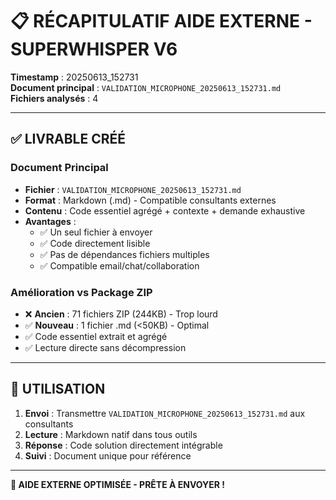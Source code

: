 # 📋 **RÉCAPITULATIF AIDE EXTERNE - SUPERWHISPER V6**

**Timestamp** : 20250613_152731  
**Document principal** : `VALIDATION_MICROPHONE_20250613_152731.md`  
**Fichiers analysés** : 4  

---

## ✅ **LIVRABLE CRÉÉ**

### **Document Principal**
- **Fichier** : `VALIDATION_MICROPHONE_20250613_152731.md`
- **Format** : Markdown (.md) - Compatible consultants externes
- **Contenu** : Code essentiel agrégé + contexte + demande exhaustive
- **Avantages** :
  - ✅ Un seul fichier à envoyer
  - ✅ Code directement lisible
  - ✅ Pas de dépendances fichiers multiples
  - ✅ Compatible email/chat/collaboration

### **Amélioration vs Package ZIP**
- ❌ **Ancien** : 71 fichiers ZIP (244KB) - Trop lourd
- ✅ **Nouveau** : 1 fichier .md (<50KB) - Optimal
- ✅ Code essentiel extrait et agrégé
- ✅ Lecture directe sans décompression

---

## 🎯 **UTILISATION**

1. **Envoi** : Transmettre `VALIDATION_MICROPHONE_20250613_152731.md` aux consultants
2. **Lecture** : Markdown natif dans tous outils
3. **Réponse** : Code solution directement intégrable
4. **Suivi** : Document unique pour référence

---

**🚀 AIDE EXTERNE OPTIMISÉE - PRÊTE À ENVOYER !**
